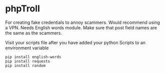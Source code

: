# phpTroll
For creating fake credentials to annoy scammers. Would recommend using a VPN.  Needs English words module. Make sure that post field names are the same as the scammers. 

Visit your scripts file after you have added your python Scripts to an environment variable

```
pip install english-words
pip install requests
pip install random
```
